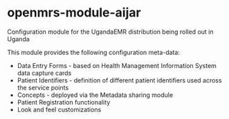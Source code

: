 # openmrs-module-aijar
Configuration module for the UgandaEMR distribution being rolled out in Uganda

This module provides the following configuration meta-data:
* Data Entry Forms - based on Health Management Information System data capture cards
* Patient Identifiers - definition of different patient identifiers used across the service points
* Concepts - deployed via the Metadata sharing module
* Patient Registration functionality
* Look and feel customizations



